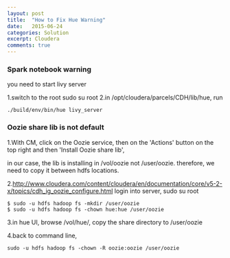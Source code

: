 ```yaml
---
layout: post
title:  "How to Fix Hue Warning"
date:   2015-06-24
categories: Solution
excerpt: Cloudera
comments: true
---
```


### Spark notebook warning

you need to start livy server

1.switch to the root sudo su root
2.in /opt/cloudera/parcels/CDH/lib/hue, run 

~~~ shell
./build/env/bin/hue livy_server
~~~

### Oozie share lib is not default

1.With CM, click on the Oozie service, then on the 'Actions' button on the
top right and then 'Install Oozie share lib',

in our case, the lib is installing in /vol/oozie not /user/oozie. 
therefore, we need to copy it between hdfs locations. 

2.http://www.cloudera.com/content/cloudera/en/documentation/core/v5-2-x/topics/cdh_ig_oozie_configure.html
login into server, sudo su root

~~~ shell
$ sudo -u hdfs hadoop fs -mkdir /user/oozie
$ sudo -u hdfs hadoop fs -chown hue:hue /user/oozie
~~~

3.in hue UI, browse /vol/hue/, copy the share directory to /user/oozie

4.back to command line,

~~~ shell
sudo -u hdfs hadoop fs -chown -R oozie:oozie /user/oozie
~~~
